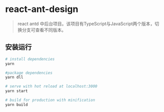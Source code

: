 # react-ant-design

> react antd 中后台项目。该项目有TypeScript与JavaScript两个版本，切换分支可查看不同版本。

## 安装运行

``` bash
# install dependencies
yarn

#package dependencies
yarn dll

# serve with hot reload at localhost:3000
yarn start

# build for production with minification
yarn build

```
